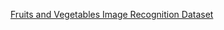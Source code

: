 [Fruits and Vegetables Image Recognition Dataset](https://www.kaggle.com/datasets/kritikseth/fruit-and-vegetable-image-recognition)
